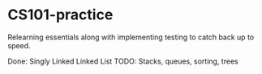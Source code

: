 # CS101-practice
Relearning essentials along with implementing testing to catch back up to speed. 

Done: Singly Linked Linked List
TODO: Stacks, queues, sorting, trees
